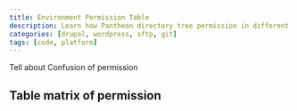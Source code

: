 ```yaml
---
title: Environment Permission Table
description: Learn how Pantheon directory tree permission in different connection mode in different environment.
categories: [drupal, wordpress, sftp, git]
tags: [code, platform]
---
```

Tell about Confusion of permission

## Table matrix of permission

